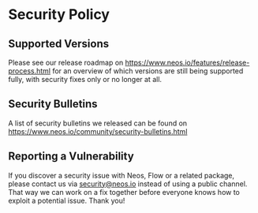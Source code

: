 # Security Policy

## Supported Versions

Please see our release roadmap on https://www.neos.io/features/release-process.html
for an overview of which versions are still being supported fully, with security
fixes only or no longer at all.

## Security Bulletins

A list of security bulletins we released can be found on https://www.neos.io/community/security-bulletins.html

## Reporting a Vulnerability

If you discover a security issue with Neos, Flow or a related package, please contact
us via security@neos.io instead of using a public channel. That way we can work on a
fix together before everyone knows how to exploit a potential issue. Thank you!
